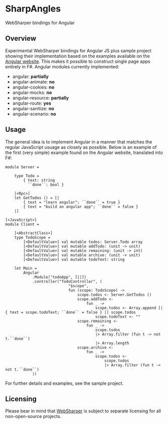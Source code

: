 SharpAngles
===========

WebSharper bindings for Angular

## Overview

Experimental WebSharper bindings for Angular JS plus sample project showing their implementation based on the examples
available on the [Angular website][1]. This makes it possible to construct single page apps entirely in F#. Angular 
modules currently implemented:

* angular: **partially**
* angular-animate: **no**
* angular-cookies: **no**
* angular-mocks: **no**
* angular-resource: **partially**
* angular-route: **yes**
* angular-sanitize: **no**
* angular-scenario: **no**

## Usage

The general idea is to implement Angular in a manner that matches the regular JavaScript usuage as closely as possible.
Below is an example of the first (very simple) example found on the Angular website, translated into F#:

```F#
module Server =

    type Todo =
        { text: string
          ``done``: bool }

    [<Rpc>]
    let GetTodos () = [|
        { text = "learn angular"; ``done`` = true }
        { text = "build an angular app"; ``done`` = false }
    |]
    
[<JavaScript>]
module Client =
    
    [<AbstractClass>]
    type TodoScope =
        [<DefaultValue>] val mutable todos: Server.Todo array
        [<DefaultValue>] val mutable addTodo: (unit -> unit)
        [<DefaultValue>] val mutable remaining: (unit -> int)
        [<DefaultValue>] val mutable archive: (unit -> unit)
        [<DefaultValue>] val mutable todoText: string
        
    let Main =
        Angular
            .Module("todoApp", [||])
            .controller("TodoController", (
                            "$scope", 
                            fun (scope: TodoScope) -> 
                                scope.todos <- Server.GetTodos ()
                                scope.addTodo <-
                                    fun _ ->
                                        scope.todos <- Array.append [| { text = scope.todoText; ``done`` = false } |] scope.todos
                                        scope.todoText <- ""
                                scope.remaining <-
                                    fun _ ->
                                        scope.todos
                                        |> Array.filter (fun t -> not t.``done``)
                                        |> Array.length
                                scope.archive <-
                                    fun _ ->
                                        scope.todos <-
                                            scope.todos
                                            |> Array.filter (fun t -> not t.``done``)
            ))
```

For further details and examples, see the sample project.

## Licensing

Please bear in mind that [WebSharper][2] is subject to separate licensing for all non-open-source projects.

[1]: http://angularjs.com/
[2]: http://www.websharper.com/